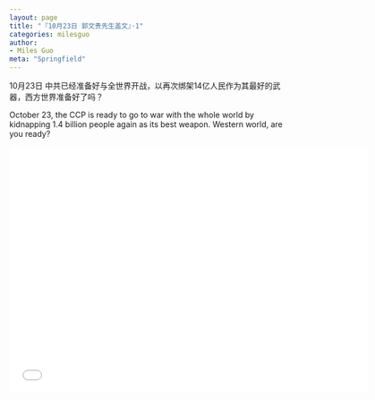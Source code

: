 ```yaml
---
layout: page
title: "『10月23日 郭文贵先生盖文』·1"
categories: milesguo
author:
- Miles Guo
meta: "Springfield"
---
```


10月23日 中共已经准备好与全世界开战，以再次绑架14亿人民作为其最好的武器，西方世界准备好了吗？

October 23, the CCP is ready to go to war with the whole world by kidnapping 1.4 billion people again as its best weapon. Western world, are you ready? 

<center>
<iframe width="640" height="440" src="../../../../video/milesguo/2020_10_23_Miles_Guo_Getter_1.MOV" frameborder="0" allow="accelerometer; autoplay; encrypted-media; gyroscope; picture-in-picture" allowfullscreen></iframe>
</center>
